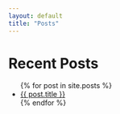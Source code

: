 ```yaml
---
layout: default
title: "Posts"
---
```


# Recent Posts
<!--
[Example post](/jekyll/update/2018/09/06/welcome-to-jekyll.html)

[First post](/2019/08/23/test-post.html)
-->
<ul>
  {% for post in site.posts %}
    <li>
      <a href="{{ post.url }}">{{ post.title }}</a>
    </li>
  {% endfor %}
</ul>